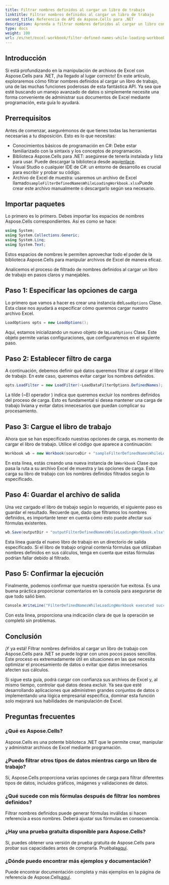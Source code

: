 ```yaml
---
title: Filtrar nombres definidos al cargar un libro de trabajo
linktitle: Filtrar nombres definidos al cargar un libro de trabajo
second_title: Referencia de API de Aspose.Cells para .NET
description: Aprenda a filtrar nombres definidos al cargar un libro con Aspose.Cells para .NET en esta guía completa.
type: docs
weight: 100
url: /es/net/excel-workbook/filter-defined-names-while-loading-workbook/
---
```

## Introducción

Si está profundizando en la manipulación de archivos de Excel con Aspose.Cells para .NET, ¡ha llegado al lugar correcto! En este artículo, exploraremos cómo filtrar nombres definidos al cargar un libro de trabajo, una de las muchas funciones poderosas de esta fantástica API. Ya sea que esté buscando un manejo avanzado de datos o simplemente necesite una forma conveniente de administrar sus documentos de Excel mediante programación, esta guía lo ayudará.

## Prerrequisitos

Antes de comenzar, asegurémonos de que tienes todas las herramientas necesarias a tu disposición. Esto es lo que necesitas:

- Conocimientos básicos de programación en C#: Debe estar familiarizado con la sintaxis y los conceptos de programación.
-  Biblioteca Aspose.Cells para .NET: asegúrese de tenerla instalada y lista para usar. Puede descargar la biblioteca desde aquí[enlace](https://releases.aspose.com/cells/net/).
- Visual Studio o cualquier IDE de C#: un entorno de desarrollo es crucial para escribir y probar su código.
-  Archivo de Excel de muestra: usaremos un archivo de Excel llamado`sampleFilterDefinedNamesWhileLoadingWorkbook.xlsx`Puede crear este archivo manualmente o descargarlo según sea necesario.

## Importar paquetes

Lo primero es lo primero. Debes importar los espacios de nombres Aspose.Cells correspondientes. Así es como se hace:

```csharp
using System;
using System.Collections.Generic;
using System.Linq;
using System.Text;
```

Estos espacios de nombres le permiten aprovechar todo el poder de la biblioteca Aspose.Cells para manipular archivos de Excel de manera eficaz.

Analicemos el proceso de filtrado de nombres definidos al cargar un libro de trabajo en pasos claros y manejables.

## Paso 1: Especificar las opciones de carga

 Lo primero que vamos a hacer es crear una instancia del`LoadOptions` Clase. Esta clase nos ayudará a especificar cómo queremos cargar nuestro archivo Excel.

```csharp
LoadOptions opts = new LoadOptions();
```

 Aquí, estamos inicializando un nuevo objeto de la`LoadOptions` Clase. Este objeto permite varias configuraciones, que configuraremos en el siguiente paso.

## Paso 2: Establecer filtro de carga

A continuación, debemos definir qué datos queremos filtrar al cargar el libro de trabajo. En este caso, queremos evitar cargar los nombres definidos.

```csharp
opts.LoadFilter = new LoadFilter(~LoadDataFilterOptions.DefinedNames);
```

La tilde (~El operador ) indica que queremos excluir los nombres definidos del proceso de carga. Esto es fundamental si desea mantener una carga de trabajo liviana y evitar datos innecesarios que puedan complicar su procesamiento.

## Paso 3: Cargue el libro de trabajo

Ahora que se han especificado nuestras opciones de carga, es momento de cargar el libro de trabajo. Utilice el código que aparece a continuación:

```csharp
Workbook wb = new Workbook(sourceDir + "sampleFilterDefinedNamesWhileLoadingWorkbook.xlsx", opts);
```

 En esta línea, estás creando una nueva instancia de la`Workbook` Clase que pasa la ruta a su archivo Excel de muestra y las opciones de carga. Esto carga su libro de trabajo con los nombres definidos filtrados según lo especificado.

## Paso 4: Guardar el archivo de salida

Una vez cargado el libro de trabajo según lo requerido, el siguiente paso es guardar el resultado. Recuerde que, dado que filtramos los nombres definidos, es importante tener en cuenta cómo esto puede afectar sus fórmulas existentes.

```csharp
wb.Save(outputDir + "outputFilterDefinedNamesWhileLoadingWorkbook.xlsx");
```

Esta línea guarda el nuevo libro de trabajo en un directorio de salida especificado. Si el libro de trabajo original contenía fórmulas que utilizaban nombres definidos en sus cálculos, tenga en cuenta que estas fórmulas podrían fallar debido al filtrado.

## Paso 5: Confirmar la ejecución

Finalmente, podemos confirmar que nuestra operación fue exitosa. Es una buena práctica proporcionar comentarios en la consola para asegurarse de que todo salió bien.

```csharp
Console.WriteLine("FilterDefinedNamesWhileLoadingWorkbook executed successfully.");
```

Con esta línea, proporciona una indicación clara de que la operación se completó sin problemas.

## Conclusión

¡Y ya está! Filtrar nombres definidos al cargar un libro de trabajo con Aspose.Cells para .NET se puede lograr con unos pocos pasos sencillos. Este proceso es extremadamente útil en situaciones en las que necesita optimizar el procesamiento de datos o evitar que datos innecesarios afecten sus cálculos.

Si sigue esta guía, podrá cargar con confianza sus archivos de Excel y, al mismo tiempo, controlar qué datos desea excluir. Ya sea que esté desarrollando aplicaciones que administren grandes conjuntos de datos o implementando una lógica empresarial específica, dominar esta función solo mejorará sus habilidades de manipulación de Excel.

## Preguntas frecuentes

### ¿Qué es Aspose.Cells?
Aspose.Cells es una potente biblioteca .NET que le permite crear, manipular y administrar archivos de Excel mediante programación.

### ¿Puedo filtrar otros tipos de datos mientras cargo un libro de trabajo?
Sí, Aspose.Cells proporciona varias opciones de carga para filtrar diferentes tipos de datos, incluidos gráficos, imágenes y validaciones de datos.

### ¿Qué sucede con mis fórmulas después de filtrar los nombres definidos?
Filtrar nombres definidos puede generar fórmulas inválidas si hacen referencia a esos nombres. Deberá ajustar sus fórmulas en consecuencia.

### ¿Hay una prueba gratuita disponible para Aspose.Cells?
 Sí, puedes obtener una versión de prueba gratuita de Aspose.Cells para probar sus capacidades antes de comprarla. Pruébala[aquí](https://releases.aspose.com/).

### ¿Dónde puedo encontrar más ejemplos y documentación?
 Puede encontrar documentación completa y más ejemplos en la página de referencia de Aspose.Cells[aquí](https://reference.aspose.com/cells/net/).